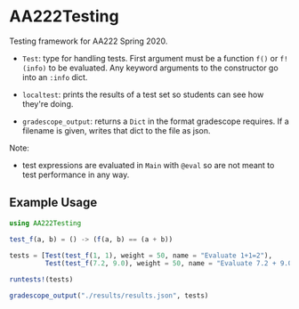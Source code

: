 # AA222Testing
Testing framework for AA222 Spring 2020.

- `Test`: type for handling tests. First argument must be a function `f()` or `f!(info)` to be evaluated.
Any keyword arguments to the constructor go into an `:info` dict.

- `localtest`: prints the results of a test set so students can see how they're doing.

- `gradescope_output`: returns a `Dict` in the format gradescope requires. If a filename is given, writes that dict to the file as json.

Note:
- test expressions are evaluated in `Main` with `@eval` so are not meant to test performance in any way.

## Example Usage
```julia
using AA222Testing

test_f(a, b) = () -> (f(a, b) == (a + b))

tests = [Test(test_f(1, 1), weight = 50, name = "Evaluate 1+1=2"),
         Test(test_f(7.2, 9.0), weight = 50, name = "Evaluate 7.2 + 9.0 = 16.2")]

runtests!(tests)

gradescope_output("./results/results.json", tests)
